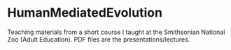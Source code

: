 # HumanMediatedEvolution
Teaching materials from a short course I taught at the Smithsonian National Zoo (Adult Education). 
PDF files are the presentations/lectures.
